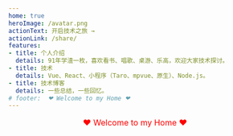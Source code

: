 ```yaml
---
home: true
heroImage: /avatar.png
actionText: 开启技术之旅 →
actionLink: /share/
features:
- title: 个人介绍
  details: 91年学渣一枚，喜欢看书、唱歌、桌游、乐高，欢迎大家技术探讨。
- title: 技术
  details: Vue、React、小程序（Taro、mpvue、原生）、Node.js。
- title: 技术博客
  details: 一些总结，一些回忆。
# footer:  ❤ Welcome to my Home ❤
---
```


<p style="color: red;font-size: 16px; text-align: center;">❤ Welcome to my Home ❤</p>